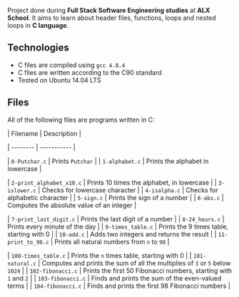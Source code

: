 Project done during **Full Stack Software Engineering studies** at **ALX School**. 
It aims to learn about header files, functions, loops and nested loops in **C language**.
				
## Technologies
		
* C files are compiled using `gcc 4.8.4`
* C files are written according to the C90 standard
* Tested on Ubuntu 14.04 LTS
		
## Files
		
All of the following files are programs written in C:
		
| Filename | Description |
		
| -------- | ----------- |
		
| `0-Putchar.c` | Prints `Putchar` |
| `1-alphabet.c` | Prints the alphabet in lowercase |
		
| `2-print_alphabet_x10.c` | Prints 10 times the alphabet, in lowercase |
| `3-islower.c` | Checks for lowercase character |
| `4-isalpha.c` | Checks for alphabetic character |
| `5-sign.c` | Prints the sign of a number |
| `6-abs.c` | Computes the absolute value of an integer |
		
| `7-print_last_digit.c` | Prints the last digit of a number |
| `8-24_hours.c` | Prints every minute of the day |
| `9-times_table.c` | Prints the 9 times table, starting with 0 |
| `10-add.c` | Adds two integers and returns the result |
| `11-print_to_98.c` | Prints all natural numbers from `n` to `98` |
		
| `100-times_table.c` | Prints the `n` times table, starting with 0 |
| `101-natural.c` | Computes and prints the sum of all the multiplies of `3` or `5` below `1024` |
| `102-fibonacci.c` | Prints the first 50 Fibonacci numbers, starting with `1` and `2` |
| `103-fibonacci.c` | Finds and prints the sum of the even-valued terms |
| `104-fibonacci.c` | Finds and prints the first 98 Fibonacci numbers |
